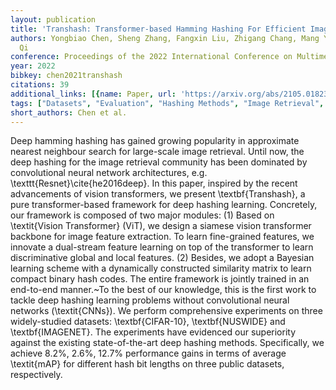 ```yaml
---
layout: publication
title: 'Transhash: Transformer-based Hamming Hashing For Efficient Image Retrieval'
authors: Yongbiao Chen, Sheng Zhang, Fangxin Liu, Zhigang Chang, Mang Ye, Zhengwei
  Qi
conference: Proceedings of the 2022 International Conference on Multimedia Retrieval
year: 2022
bibkey: chen2021transhash
citations: 39
additional_links: [{name: Paper, url: 'https://arxiv.org/abs/2105.01823'}]
tags: ["Datasets", "Evaluation", "Hashing Methods", "Image Retrieval", "Multimodal Retrieval", "Neural Hashing", "Scalability", "Tools & Libraries"]
short_authors: Chen et al.
---
```

Deep hamming hashing has gained growing popularity in approximate nearest
neighbour search for large-scale image retrieval. Until now, the deep hashing
for the image retrieval community has been dominated by convolutional neural
network architectures, e.g. \texttt\{Resnet\}\cite\{he2016deep\}. In this paper,
inspired by the recent advancements of vision transformers, we present
\textbf\{Transhash\}, a pure transformer-based framework for deep hashing
learning. Concretely, our framework is composed of two major modules: (1) Based
on \textit\{Vision Transformer\} (ViT), we design a siamese vision transformer
backbone for image feature extraction. To learn fine-grained features, we
innovate a dual-stream feature learning on top of the transformer to learn
discriminative global and local features. (2) Besides, we adopt a Bayesian
learning scheme with a dynamically constructed similarity matrix to learn
compact binary hash codes. The entire framework is jointly trained in an
end-to-end manner.~To the best of our knowledge, this is the first work to
tackle deep hashing learning problems without convolutional neural networks
(\textit\{CNNs\}). We perform comprehensive experiments on three widely-studied
datasets: \textbf\{CIFAR-10\}, \textbf\{NUSWIDE\} and \textbf\{IMAGENET\}. The
experiments have evidenced our superiority against the existing
state-of-the-art deep hashing methods. Specifically, we achieve 8.2%, 2.6%,
12.7% performance gains in terms of average \textit\{mAP\} for different hash
bit lengths on three public datasets, respectively.